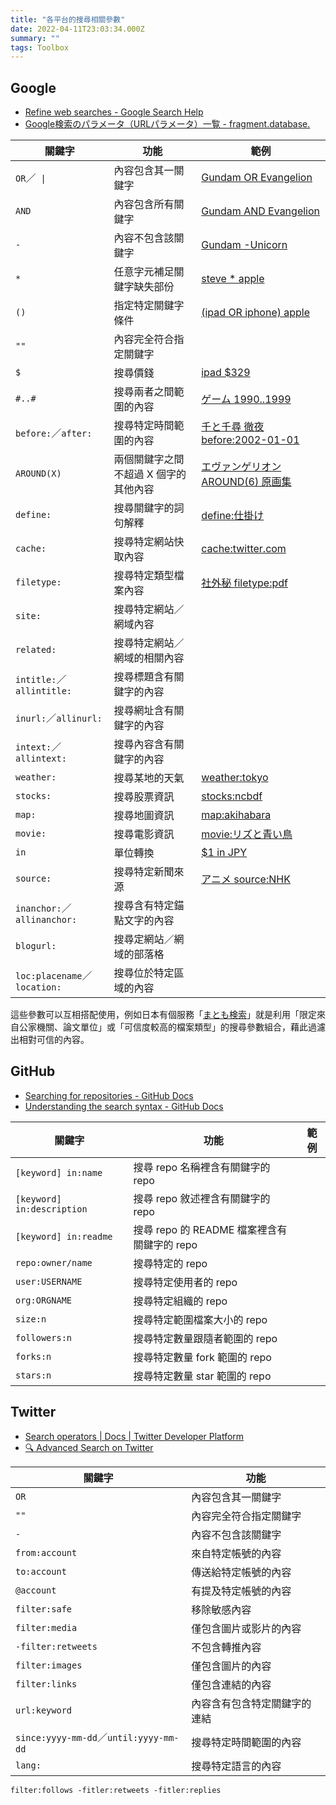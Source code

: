 ```yaml
---
title: "各平台的搜尋相關參數"
date: 2022-04-11T23:03:34.000Z
summary: ""
tags: Toolbox
---
```


## Google

- [Refine web searches - Google Search Help](https://support.google.com/websearch/answer/2466433)
- [Google検索のパラメータ（URLパラメータ）一覧 - fragment.database.](http://www13.plala.or.jp/bigdata/google.html)

| 關鍵字                       | 功能                                  | 範例                                                                                                                                                                                    |
| ---------------------------- | ------------------------------------- | --------------------------------------------------------------------------------------------------------------------------------------------------------------------------------------- |
| `OR`／` \|`                  | 內容包含其一關鍵字                    | [Gundam OR Evangelion](https://www.google.com/search?&q=Gundam+OR+Evangelion)                                                                                                           |
| `AND`                        | 內容包含所有關鍵字                    | [Gundam AND Evangelion](https://www.google.com/search?&q=Gundam+AND+Evangelion)                                                                                                         |
| `-`                          | 內容不包含該關鍵字                    | [Gundam -Unicorn](https://www.google.com/search?&q=Gundam+-Unicorn)                                                                                                                     |
| `*`                          | 任意字元補足關鍵字缺失部份            | [steve \* apple](https://www.google.com/search?q=steve+*+apple)                                                                                                                         |
| `()`                         | 指定特定關鍵字條件                    | [(ipad OR iphone) apple](https://www.google.com/search?q=%28ipad+OR+iphone%29+apple)                                                                                                    |
| `""`                         | 內容完全符合指定關鍵字                |                                                                                                                                                                                         |
| `$`                          | 搜尋價錢                              | [ipad $329](https://www.google.com/search?q=ipad+%24329)                                                                                                                                |
| `#..#`                       | 搜尋兩者之間範圍的內容                | [ゲーム 1990..1999](https://www.google.com/search?q=%E3%82%B2%E3%83%BC%E3%83%A0+1990..1999)                                                                                             |
| `before:`／`after:`          | 搜尋特定時間範圍的內容                | [千と千尋 徹夜 before:2002-01-01](https://www.google.com/search?q=%E5%8D%83%E3%81%A8%E5%8D%83%E5%B0%8B+%E5%BE%B9%E5%A4%9C+before%3A2002-01-01)                                          |
| `AROUND(X)`                  | 兩個關鍵字之間不超過 X 個字的其他內容 | [エヴァンゲリオン AROUND(6) 原画集](https://www.google.com/search?q=%E3%82%A8%E3%83%B4%E3%82%A1%E3%83%B3%E3%82%B2%E3%83%AA%E3%82%AA%E3%83%B3+AROUND%286%29+%E5%8E%9F%E7%94%BB%E9%9B%86) |
| `define:`                    | 搜尋關鍵字的詞句解釋                  | [define:仕掛け](https://www.google.com/search?q=define%3A%E4%BB%95%E6%8E%9B%E3%81%91)                                                                                                   |
| `cache:`                     | 搜尋特定網站快取內容                  | [cache:twitter.com](http://webcache.googleusercontent.com/search?q=cache%3Atwitter.com)                                                                                                 |
| `filetype:`                  | 搜尋特定類型檔案內容                  | [社外秘 filetype:pdf](https://www.google.com/search?q=%E7%A4%BE%E5%A4%96%E7%A7%98+filetype:pdf)                                                                                         |
| `site:`                      | 搜尋特定網站／網域內容                |                                                                                                                                                                                         |
| `related:`                   | 搜尋特定網站／網域的相關內容          |                                                                                                                                                                                         |
| `intitle:`／`allintitle:`    | 搜尋標題含有關鍵字的內容              |                                                                                                                                                                                         |
| `inurl:`／`allinurl:`        | 搜尋網址含有關鍵字的內容              |                                                                                                                                                                                         |
| `intext:`／`allintext:`      | 搜尋內容含有關鍵字的內容              |                                                                                                                                                                                         |
| `weather:`                   | 搜尋某地的天氣                        | [weather:tokyo](https://www.google.com/search?q=weather%3Atokyo)                                                                                                                        |
| `stocks:`                    | 搜尋股票資訊                          | [stocks:ncbdf](https://www.google.com/search?q=stock%3Ancbdf)                                                                                                                           |
| `map:`                       | 搜尋地圖資訊                          | [map:akihabara](https://www.google.com/search?q=map%3Aakihabara)                                                                                                                        |
| `movie:`                     | 搜尋電影資訊                          | [movie:リズと青い鳥](https://www.google.com/search?q=movie%3A%E3%83%AA%E3%82%BA%E3%81%A8%E9%9D%92%E3%81%84%E9%B3%A5)                                                                    |
| `in`                         | 單位轉換                              | [$1 in JPY](https://www.google.com/search?q=%241+in+JPY)                                                                                                                                |
| `source:`                    | 搜尋特定新聞來源                      | [アニメ source:NHK](https://www.google.com/search?q=%E3%82%A2%E3%83%8B%E3%83%A1+source%3ANHK&tbm=nws)                                                                                   |
| `inanchor:`／`allinanchor:`  | 搜尋含有特定錨點文字的內容            |                                                                                                                                                                                         |
| `blogurl:`                   | 搜尋定網站／網域的部落格              |                                                                                                                                                                                         |
| `loc:placename`／`location:` | 搜尋位於特定區域的內容                |                                                                                                                                                                                         |

這些參數可以互相搭配使用，例如日本有個服務「[まとも検索](https://fukuyuki.github.io/mtm.html)」就是利用「限定來自公家機關、論文單位」或「可信度較高的檔案類型」的搜尋參數組合，藉此過濾出相對可信的內容。

## GitHub

- [Searching for repositories - GitHub Docs](https://docs.github.com/en/search-github/searching-on-github/searching-for-repositories)
- [Understanding the search syntax - GitHub Docs](https://docs.github.com/en/search-github/getting-started-with-searching-on-github/understanding-the-search-syntax)

| 關鍵字                     | 功能                                        | 範例 |
| -------------------------- | ------------------------------------------- | ---- |
| `[keyword] in:name`        | 搜尋 repo 名稱裡含有關鍵字的 repo           |      |
| `[keyword] in:description` | 搜尋 repo 敘述裡含有關鍵字的 repo           |      |
| `[keyword] in:readme`      | 搜尋 repo 的 README 檔案裡含有關鍵字的 repo |      |
| `repo:owner/name`          | 搜尋特定的 repo                             |      |
| `user:USERNAME`            | 搜尋特定使用者的 repo                       |      |
| `org:ORGNAME`              | 搜尋特定組織的 repo                         |      |
| `size:n`                   | 搜尋特定範圍檔案大小的 repo                 |      |
| `followers:n`              | 搜尋特定數量跟隨者範圍的 repo               |      |
| `forks:n`                  | 搜尋特定數量 fork 範圍的 repo               |      |
| `stars:n`                  | 搜尋特定數量 star 範圍的 repo               |      |

## Twitter

- [Search operators | Docs | Twitter Developer Platform](https://developer.twitter.com/en/docs/twitter-api/v1/rules-and-filtering/search-operators)
- [🔍 Advanced Search on Twitter](https://github.com/igorbrigadir/twitter-advanced-search)

| 關鍵字                                 | 功能                         |
| -------------------------------------- | ---------------------------- |
| `OR`                                   | 內容包含其一關鍵字           |
| `""`                                   | 內容完全符合指定關鍵字       |
| `-`                                    | 內容不包含該關鍵字           |
| `from:account`                         | 來自特定帳號的內容           |
| `to:account`                           | 傳送給特定帳號的內容         |
| `@account`                             | 有提及特定帳號的內容         |
| `filter:safe`                          | 移除敏感內容                 |
| `filter:media`                         | 僅包含圖片或影片的內容       |
| `-filter:retweets`                     | 不包含轉推內容               |
| `filter:images`                        | 僅包含圖片的內容             |
| `filter:links`                         | 僅包含連結的內容             |
| `url:keyword`                          | 內容含有包含特定關鍵字的連結 |
| `since:yyyy-mm-dd`／`until:yyyy-mm-dd` | 搜尋特定時間範圍的內容       |
| `lang:`                                | 搜尋特定語言的內容           |

`filter:follows -fitler:retweets -fitler:replies`